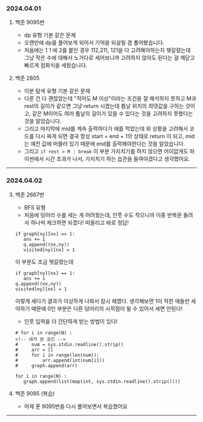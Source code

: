 ### 2024.04.01

1. 백준 9095번

   - dp 유형 기본 같은 문제
   - 오랜만에 dp를 풀어보게 되어서 기억을 되살릴 겸 풀어봤습니다.
   - 처음에는 1 1 에 2를 붙인 경우 112,211, 121을 다 고려해야하는지 헷갈렸는데 그냥 작은 수에 대해서 노가다로 세어보니까 고려하지 않아도 된다는 걸 깨닫고 빠르게 점화식을 세웠습니다.

2. 백준 2805

   - 이분 탐색 유형 기본 같은 문제
   - 다른 건 다 괜찮았는데 "적어도 M 이상"이라는 조건을 잘 해석하지 못하고 M과 rest의 길이가 같으면 그냥 return 시켰는데 톱날 위치의 최댓값을 구하는 것이고, 같은 M이어도 여러 톱날의 길이가 있을 수 있다는 것을 고려하지 못했다는 것을 알았습니다.
   - 그리고 마지막에 mid를 계속 출력하다가 애를 먹었는데 위 상황을 고려해서 코드를 다시 짜게 되면 결국 항상 start = end + 1의 상태로 return 이 되고, mid는 예전 값에 머물러 있기 때문에 end를 출력해야한다는 것을 알았습니다.
   - 그리고 `if rest > M : break` 이 부분 가지치기를 하지 않으면 어이없게도 파이썬에서 시간 초과가 나서, 가지치기 하는 습관을 들여야겠다고 생각했어요.

---

### 2024.04.02

3. 백준 2667번

   - BFS 유형
   - 처음에 덩어리 수를 세는 게 어려웠는데, 인풋 수도 작으니까 이중 반복문 돌려서 하나씩 체크하면 되겠다! 떠올리고 바로 정답!

   ```
   if graph[ny][nx] == 1:
      ans += 1
      q.append((nx,ny))
      visited[ny][nx] = 1
   ```

   이 부분도 조금 헷갈렸는데

   ```
   if graph[ny][nx] == 1:
      ans += 1
   q.append((nx,ny))
   visited[ny][nx] = 1
   ```

   이렇게 세다가 결과가 이상하게 나와서 잠시 헤맸다.
   생각해보면 1이 적힌 애들만 세야하기 때문에 0인 부분은 다른 덩어리의 시작점이 될 수 있어서 세면 안된다!

   - 인풋 입력을 더 간단하게 받는 방법이 있다!

   ```
   # for i in range(N) :
   <!-- 내가 쓴 코드 -->
   #     num = sys.stdin.readline().strip()
   #     arr = []
   #     for i in range(len(num)):
   #         arr.append(int(num[i]))
   #     graph.append(arr)

   for i in range(N) :
      graph.append(list(map(int, sys.stdin.readline().strip())))
   ```

4. 백준 9095 (복습)
   - 어제 푼 9095번을 다시 풀어보면서 복습했어요

---
